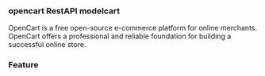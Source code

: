 ### **opencart RestAPI modelcart**
OpenCart is a free open-source e-commerce platform for online merchants. OpenCart offers a professional and reliable foundation for building a successful online store.
### **Feature**
